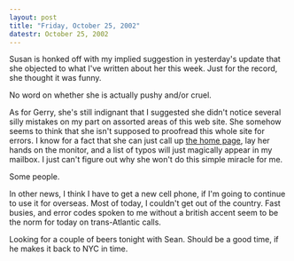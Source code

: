 ```yaml
---
layout: post
title: "Friday, October 25, 2002"
datestr: October 25, 2002
---
```


Susan is honked off with my implied suggestion in yesterday's update that she
objected to what I've written about her this week. Just for the record, she
thought it was funny.

No word on whether she is actually pushy and/or cruel.

As for Gerry, she's still indignant that I suggested she didn't notice several
silly mistakes on my part on assorted areas of this web site. She somehow seems
to think that she isn't supposed to proofread this whole site for errors. I
know for a fact that she can just call up <a href="/">the home page</a>, lay
her hands on the monitor, and a list of typos will just magically appear in
my mailbox. I just can't figure out why she won't do this simple miracle for
me.

Some people.

In other news, I think I have to get a new cell phone, if I'm going to continue
to use it for overseas. Most of today, I couldn't get out of the country. Fast
busies, and error codes spoken to me without a british accent seem to be the
norm for today on trans-Atlantic calls.

Looking for a couple of beers tonight with Sean. Should be a good time, if
he makes it back to NYC in time.

